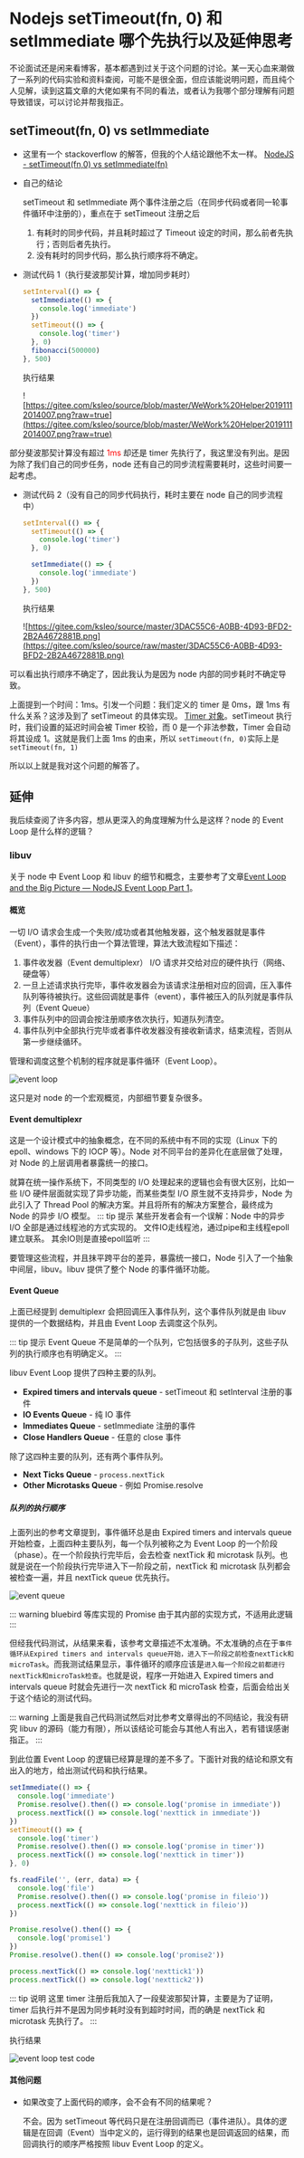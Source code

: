 # Nodejs setTimeout(fn, 0) 和 setImmediate 哪个先执行以及延伸思考

不论面试还是闲来看博客，基本都遇到过关于这个问题的讨论。某一天心血来潮做了一系列的代码实验和资料查阅，可能不是很全面，但应该能说明问题，而且纯个人见解，读到这篇文章的大佬如果有不同的看法，或者认为我哪个部分理解有问题导致错误，可以讨论并帮我指正。

## setTimeout(fn, 0) vs setImmediate

- 这里有一个 stackoverflow 的解答，但我的个人结论跟他不太一样。
  [NodeJS - setTimeout(fn,0) vs setImmediate(fn)](https://stackoverflow.com/questions/24117267/nodejs-settimeoutfn-0-vs-setimmediatefn)

- 自己的结论

  setTimeout 和 setImmediate 两个事件注册之后（在同步代码或者同一轮事件循环中注册的），重点在于 setTimeout 注册之后

  1. 有耗时的同步代码，并且耗时超过了 Timeout 设定的时间，那么前者先执行；否则后者先执行。
  2. 没有耗时的同步代码，那么执行顺序将不确定。

- 测试代码 1（执行斐波那契计算，增加同步耗时）

  ```js
  setInterval(() => {
    setImmediate(() => {
      console.log('immediate')
    })
    setTimeout(() => {
      console.log('timer')
    }, 0)
    fibonacci(500000)
  }, 500)
  ```

  执行结果

  ![https://gitee.com/ksleo/source/blob/master/WeWork%20Helper20191112014007.png?raw=true](https://gitee.com/ksleo/source/blob/master/WeWork%20Helper20191112014007.png?raw=true)

部分斐波那契计算没有超过 <span style="color: red;">1ms</span> 却还是 timer 先执行了，我这里没有列出。是因为除了我们自己的同步任务，node 还有自己的同步流程需要耗时，这些时间要一起考虑。

- 测试代码 2（没有自己的同步代码执行，耗时主要在 node 自己的同步流程中）

  ```js
  setInterval(() => {
    setTimeout(() => {
      console.log('timer')
    }, 0)

    setImmediate(() => {
      console.log('immediate')
    })
  }, 500)
  ```

  执行结果

  ![https://gitee.com/ksleo/source/master/3DAC55C6-A0BB-4D93-BFD2-2B2A4672881B.png](https://gitee.com/ksleo/source/raw/master/3DAC55C6-A0BB-4D93-BFD2-2B2A4672881B.png)

可以看出执行顺序不确定了，因此我认为是因为 node 内部的同步耗时不确定导致。

上面提到一个时间：1ms。引发一个问题：我们定义的 timer 是 0ms，跟 1ms 有什么关系？这涉及到了 setTimeout 的具体实现。
[Timer 对象](https://github.com/nodejs/node/blob/e66a2acc4cb9fc09fc32d1833b89ae56468a0931/lib/internal/timers.js#L152)。setTimeout 执行时，我们设置的延迟时间会被 Timer 校验，而 0 是一个非法参数，Timer 会自动将其设成 1。这就是我们上面 1ms 的由来，所以 `setTimeout(fn, 0)`实际上是 `setTimeout(fn, 1)`

所以以上就是我对这个问题的解答了。

## 延伸

我后续查阅了许多内容，想从更深入的角度理解为什么是这样？node 的 Event Loop 是什么样的逻辑？

### libuv

关于 node 中 Event Loop 和 libuv 的细节和概念，主要参考了文章[Event Loop and the Big Picture — NodeJS Event Loop Part 1](https://blog.insiderattack.net/event-loop-and-the-big-picture-nodejs-event-loop-part-1-1cb67a182810)。

#### 概览

一切 I/O 请求会生成一个失败/成功或者其他触发器，这个触发器就是事件（Event），事件的执行由一个算法管理，算法大致流程如下描述：

1. 事件收发器（Event demultiplexr） I/O 请求并交给对应的硬件执行（网络、硬盘等）
2. 一旦上述请求执行完毕，事件收发器会为该请求注册相对应的回调，压入事件队列等待被执行。这些回调就是事件（event），事件被压入的队列就是事件队列（Event Queue）
3. 事件队列中的回调会按注册顺序依次执行，知道队列清空。
4. 事件队列中全部执行完毕或者事件收发器没有接收新请求，结束流程，否则从第一步继续循环。

管理和调度这整个机制的程序就是事件循环（Event Loop）。

![event loop](https://gitee.com/ksleo/source/raw/master/1_3fzASvL5gFrSC64hHKzQOQ.jpeg)

这只是对 node 的一个宏观概览，内部细节要复杂很多。

#### Event demultiplexr

这是一个设计模式中的抽象概念，在不同的系统中有不同的实现（Linux 下的 epoll、windows 下的 IOCP 等）。Node 对不同平台的差异化在底层做了处理，对 Node 的上层调用者暴露统一的接口。

就算在统一操作系统下，不同类型的 I/O 处理起来的逻辑也会有很大区别，比如一些 I/O 硬件层面就实现了异步功能，而某些类型 I/O 原生就不支持异步，Node 为此引入了 Thread Pool 的解决方案。并且将所有的解决方案整合，最终成为 Node 的异步 I/O 模型。
::: tip 提示
某些开发者会有一个误解：Node 中的异步 I/O 全部是通过线程池的方式实现的。
文件IO走线程池，通过pipe和主线程epoll建立联系。
其余IO则是直接epoll监听
:::

要管理这些流程，并且抹平跨平台的差异，暴露统一接口，Node 引入了一个抽象中间层，libuv。libuv 提供了整个 Node 的事件循环功能。

#### Event Queue

上面已经提到 demultiplexr 会把回调压入事件队列，这个事件队列就是由 libuv 提供的一个数据结构，并且由 Event Loop 去调度这个队列。

::: tip 提示
Event Queue 不是简单的一个队列，它包括很多的子队列，这些子队列的执行顺序也有明确定义。
:::

libuv Event Loop 提供了四种主要的队列。

- <span style="font-weight: bold;">Expired timers and intervals queue</span> - setTimeout 和 setInterval 注册的事件
- <span style="font-weight: bold;">IO Events Queue</span> - 纯 IO 事件
- <span style="font-weight: bold;">Immediates Queue</span> - setImmediate 注册的事件
- <span style="font-weight: bold;">Close Handlers Queue</span> - 任意的 close 事件

除了这四种主要的队列，还有两个事件队列。

- <span style="font-weight: bold;">Next Ticks Queue</span> - `process.nextTick`
- <span style="font-weight: bold;">Other Microtasks Queue</span> - 例如 Promise.resolve

##### 队列的执行顺序

上面列出的参考文章提到，事件循环总是由 Expired timers and intervals queue 开始检查，上面四种主要队列，每一个队列被称之为 Event Loop 的一个阶段（phase）。在一个阶段执行完毕后，会去检查 nextTick 和 microtask 队列。也就是说在一个阶段执行完毕进入下一阶段之前，nextTick 和 microtask 队列都会被检查一遍，并且 nextTick queue 优先执行。

![event queue](https://gitee.com/ksleo/source/raw/master/1_aU5dr98pxTsZ4AMfnA6lNA.png)

::: warning
bluebird 等库实现的 Promise 由于其内部的实现方式，不适用此逻辑
:::

但经我代码测试，从结果来看，该参考文章描述不太准确。不太准确的点在于`事件循环从Expired timers and intervals queue开始，进入下一阶段之前检查nextTick和microTask`。而我测试结果显示，事件循环的顺序应该是`进入每一个阶段之前都进行nextTick和microTask检查`。也就是说，程序一开始进入 Expired timers and intervals queue 时就会先进行一次 nextTick 和 microTask 检查，后面会给出关于这个结论的测试代码。

::: warning
上面是我自己代码测试然后对比参考文章得出的不同结论，我没有研究 libuv 的源码（能力有限），所以该结论可能会与其他人有出入，若有错误感谢指正。
:::

到此位置 Event Loop 的逻辑已经算是理的差不多了。下面针对我的结论和原文有出入的地方，给出测试代码和执行结果。

```js
setImmediate(() => {
  console.log('immediate')
  Promise.resolve().then(() => console.log('promise in immediate'))
  process.nextTick(() => console.log('nexttick in immediate'))
})
setTimeout(() => {
  console.log('timer')
  Promise.resolve().then(() => console.log('promise in timer'))
  process.nextTick(() => console.log('nexttick in timer'))
}, 0)

fs.readFile('', (err, data) => {
  console.log('file')
  Promise.resolve().then(() => console.log('promise in fileio'))
  process.nextTick(() => console.log('nexttick in fileio'))
})

Promise.resolve().then(() => {
  console.log('promise1')
})
Promise.resolve().then(() => console.log('promise2'))

process.nextTick(() => console.log('nexttick1'))
process.nextTick(() => console.log('nexttick2'))
```

::: tip 说明
这里 timer 注册后我加入了一段斐波那契计算，主要是为了证明，timer 后执行并不是因为同步耗时没有到超时时间，而的确是 nextTick 和 microtask 先执行了。
:::

执行结果

![event loop test code](https://gitee.com/ksleo/source/raw/master/24E64E50-A2D0-4FF2-98A1-F668A94A8F99.png)

#### 其他问题

- 如果改变了上面代码的顺序，会不会有不同的结果呢？

  不会。因为 setTimeout 等代码只是在注册回调而已（事件进队）。具体的逻辑是在回调（Event）当中定义的，运行得到的结果也是回调返回的结果，而回调执行的顺序严格按照 libuv Event Loop 的定义。

